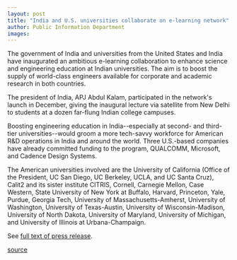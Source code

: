 ```yaml
---
layout: post
title: "India and U.S. universities collaborate on e-learning network"
author: Public Information Department
images:
---
```


The government of India and universities from the United States and India have inaugurated an ambitious e-learning collaboration to enhance science and engineering education at Indian universities. The aim is to boost the supply of world-class engineers available for corporate and academic research in both countries.

The president of India, APJ Abdul Kalam, participated in the network's launch in December, giving the inaugural lecture via satellite from New Delhi to students at a dozen far-flung Indian college campuses.

Boosting engineering education in India--especially at second- and third-tier universities--would groom a more tech-savvy workforce for American R&D operations in India and around the world. Three U.S.-based companies have already committed funding to the program, QUALCOMM, Microsoft, and Cadence Design Systems.

The American universities involved are the University of California (Office of the President, UC San Diego, UC Berkeley, UCLA, and UC Santa Cruz), Calit2 and its sister institute CITRIS, Cornell, Carnegie Mellon, Case Western, State University of New York at Buffalo, Harvard, Princeton, Yale, Purdue, Georgia Tech, University of Massachusetts-Amherst, University of Washington, University of Texas-Austin, University of Wisconsin-Madison, University of North Dakota, University of Maryland, University of Michigan, and University of Illinois at Urbana-Champaign.  

See [full text of press release][1].

[1]: http://ucsdnews.ucsd.edu/newsrel/science/indous.asp

[source](http://www1.ucsc.edu/currents/05-06/01-09/brief-india.asp "Permalink to brief-india")
